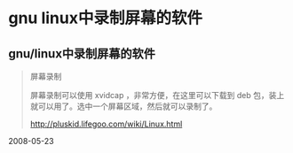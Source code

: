 # gnu linux中录制屏幕的软件

## gnu/linux中录制屏幕的软件
>屏幕录制
>
>屏幕录制可以使用 xvidcap ，非常方便，在这里可以下载到 deb 包，装上就可以用了。选中一个屏幕区域，然后就可以录制了。
>
>http://pluskid.lifegoo.com/wiki/Linux.html

2008-05-23